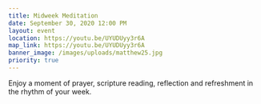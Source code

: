 ```yaml
---
title: Midweek Meditation
date: September 30, 2020 12:00 PM
layout: event
location: https://youtu.be/UYUDUyy3r6A
map_link: https://youtu.be/UYUDUyy3r6A
banner_image: /images/uploads/matthew25.jpg
priority: true
---
```

Enjoy a moment of prayer, scripture reading, reflection and refreshment in the rhythm of your week.